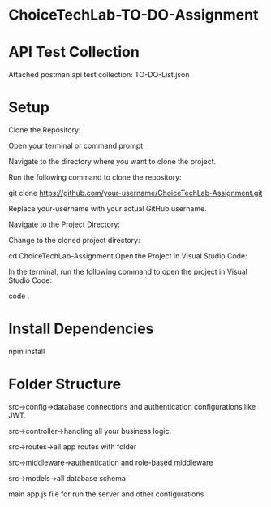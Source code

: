 # ChoiceTechLab-TO-DO-Assignment

# API Test Collection

Attached postman api test collection: TO-DO-List.json

# Setup

Clone the Repository:

Open your terminal or command prompt.

Navigate to the directory where you want to clone the project.

Run the following command to clone the repository:

git clone https://github.com/your-username/ChoiceTechLab-Assignment.git

Replace your-username with your actual GitHub username.

Navigate to the Project Directory:

Change to the cloned project directory:

cd ChoiceTechLab-Assignment
Open the Project in Visual Studio Code:

In the terminal, run the following command to open the project in Visual Studio Code:

code .

# Install Dependencies
npm install

# Folder Structure

src->config->database connections and authentication configurations like JWT.

src->controller->handling all your business logic.

src->routes->all app routes with folder

src->middleware->authentication and role-based middleware

src->models->all database schema

main app.js file for run the server and other configurations

